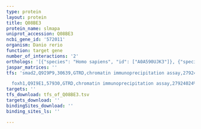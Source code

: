 ```yaml
---
type: protein
layout: protein
title: Q08BE3
protein_name: slmapa
uniprot_accession: Q08BE3
ncbi_gene_id: '572011'
organism: Danio rerio
function: target gene
number_of_interactions: '2'
orthologs: '[{"species": "Homo sapiens", "id": ["A0A590UJK3"]}, {"species": "Mus musculus", "id": ["<a href=\"/protein/q3urd3\">Q3URD3</a>"]}, {"species": "Rattus norvegicus", "id": ["A0A0G2JWA5"]}, {"species": "Saccharomyces cerevisiae", "id": ["<a href=\"/protein/p47166\">P47166</a>", "<a href=\"/protein/q08581\">Q08581</a>"]}]'
jaspar_matrices: ''
tfs: 'smad2,Q9I9P9,30639,GTRD,chromatin immunoprecipitation assay,27924024%5Buid%5D,No

  foxh1,Q9I9E1,57930,GTRD,chromatin immunoprecipitation assay,27924024%5Buid%5D,No'
targets: ''
tfs_download: tfs_of_Q08BE3.tsv
targets_download: ''
bindingSites_download: ''
binding_sites_ls: ''

---
```

